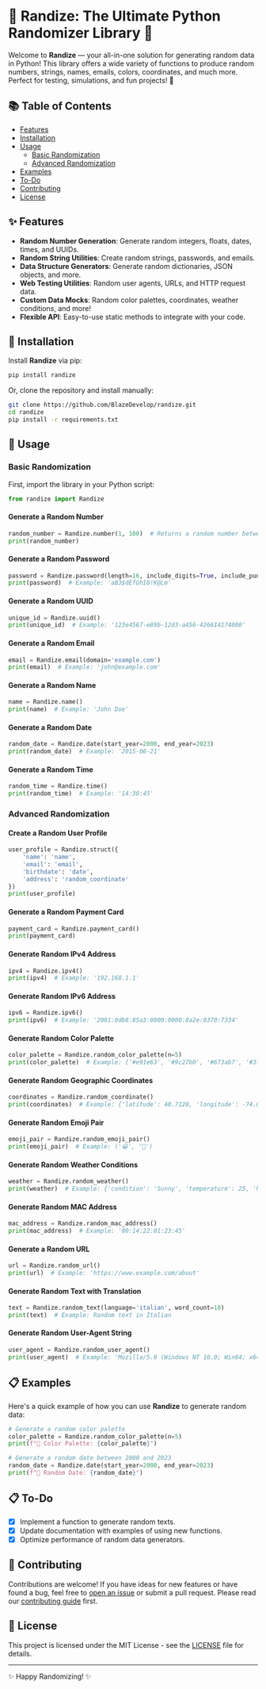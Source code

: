 # 🌟 Randize: The Ultimate Python Randomizer Library 🌟

Welcome to **Randize** — your all-in-one solution for generating random data in Python! This library offers a wide variety of functions to produce random numbers, strings, names, emails, colors, coordinates, and much more. Perfect for testing, simulations, and fun projects! 🎉

## 📚 Table of Contents

- [Features](#-features)
- [Installation](#-installation)
- [Usage](#-usage)
  - [Basic Randomization](#basic-randomization)
  - [Advanced Randomization](#advanced-randomization)
- [Examples](#-examples)
- [To-Do](#-to-do)
- [Contributing](#-contributing)
- [License](#-license)

## ✨ Features

- **Random Number Generation**: Generate random integers, floats, dates, times, and UUIDs.
- **Random String Utilities**: Create random strings, passwords, and emails.
- **Data Structure Generators**: Generate random dictionaries, JSON objects, and more.
- **Web Testing Utilities**: Random user agents, URLs, and HTTP request data.
- **Custom Data Mocks**: Random color palettes, coordinates, weather conditions, and more!
- **Flexible API**: Easy-to-use static methods to integrate with your code.

## 🔧 Installation

Install **Randize** via pip:

```bash
pip install randize
```

Or, clone the repository and install manually:

```bash
git clone https://github.com/BlazeDevelop/randize.git
cd randize
pip install -r requirements.txt
```

## 🚀 Usage

### Basic Randomization
First, import the library in your Python script:

```python
from randize import Randize
```

#### Generate a Random Number

```python
random_number = Randize.number(1, 100)  # Returns a random number between 1 and 100
print(random_number)
```

#### Generate a Random Password

```python
password = Randize.password(length=16, include_digits=True, include_punctuation=True)
print(password)  # Example: 'aB3$dEfGhI8!K@Lm'
```

#### Generate a Random UUID

```python
unique_id = Randize.uuid()
print(unique_id)  # Example: '123e4567-e89b-12d3-a456-426614174000'
```

#### Generate a Random Email

```python
email = Randize.email(domain='example.com')
print(email)  # Example: 'john@example.com'
```

#### Generate a Random Name

```python
name = Randize.name()
print(name)  # Example: 'John Doe'
```

#### Generate a Random Date

```python
random_date = Randize.date(start_year=2000, end_year=2023)
print(random_date)  # Example: '2015-06-21'
```

#### Generate a Random Time

```python
random_time = Randize.time()
print(random_time)  # Example: '14:30:45'
```

### Advanced Randomization

#### Create a Random User Profile

```python
user_profile = Randize.struct({
    'name': 'name',
    'email': 'email',
    'birthdate': 'date',
    'address': 'random_coordinate'
})
print(user_profile)
```

#### Generate a Random Payment Card

```python
payment_card = Randize.payment_card()
print(payment_card)
```

#### Generate Random IPv4 Address

```python
ipv4 = Randize.ipv4()
print(ipv4)  # Example: '192.168.1.1'
```

#### Generate Random IPv6 Address

```python
ipv6 = Randize.ipv6()
print(ipv6)  # Example: '2001:0db8:85a3:0000:0000:8a2e:0370:7334'
```

#### Generate Random Color Palette

```python
color_palette = Randize.random_color_palette(n=5)
print(color_palette)  # Example: ['#e91e63', '#9c27b0', '#673ab7', '#3f51b5', '#2196f3']
```

#### Generate Random Geographic Coordinates

```python
coordinates = Randize.random_coordinate()
print(coordinates)  # Example: {'latitude': 40.7128, 'longitude': -74.0060}
```

#### Generate Random Emoji Pair

```python
emoji_pair = Randize.random_emoji_pair()
print(emoji_pair)  # Example: ('😀', '🚀')
```

#### Generate Random Weather Conditions

```python
weather = Randize.random_weather()
print(weather)  # Example: {'condition': 'Sunny', 'temperature': 25, 'humidity': 60}
```

#### Generate Random MAC Address

```python
mac_address = Randize.random_mac_address()
print(mac_address)  # Example: '00:14:22:01:23:45'
```

#### Generate a Random URL

```python
url = Randize.random_url()
print(url)  # Example: 'https://www.example.com/about'
```

#### Generate Random Text with Translation

```python
text = Randize.random_text(language='italian', word_count=10)
print(text)  # Example: Random text in Italian
```

#### Generate Random User-Agent String

```python
user_agent = Randize.random_user_agent()
print(user_agent)  # Example: 'Mozilla/5.0 (Windows NT 10.0; Win64; x64) AppleWebKit/537.36'
```

## 📋 Examples

Here's a quick example of how you can use **Randize** to generate random data:

```python
# Generate a random color palette
color_palette = Randize.random_color_palette(n=5)
print(f"🎨 Color Palette: {color_palette}")

# Generate a random date between 2000 and 2023
random_date = Randize.date(start_year=2000, end_year=2023)
print(f"📅 Random Date: {random_date}")
```

## 📋 To-Do

- [x] Implement a function to generate random texts.
- [x] Update documentation with examples of using new functions.
- [x] Optimize performance of random data generators.

## 🤝 Contributing

Contributions are welcome! If you have ideas for new features or have found a bug, feel free to [open an issue](https://github.com/BlazeDevelop/randize/issues) or submit a pull request. Please read our [contributing guide](CONTRIBUTING.md) first.

## 📄 License

This project is licensed under the MIT License - see the [LICENSE](LICENSE) file for details.

---

✨ Happy Randomizing! ✨